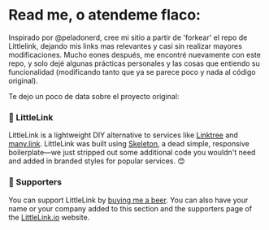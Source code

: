 
# Read me, o atendeme flaco:

Inspirado por @peladonerd, cree mi sitio a partir de 'forkear' el repo de Littlelink, dejando mis links mas relevantes y casi sin realizar mayores modificaciones. 
Mucho eones después, me encontré nuevamente con este repo, y solo dejé algunas prácticas personales y las cosas que entiendo su funcionalidad (modificando tanto que ya se parece poco y nada al código original).


Te dejo un poco de data sobre el proyecto original:

### 🔗 LittleLink

LittleLink is a lightweight DIY alternative to services like [Linktree](https://linktr.ee)
and [many.link](https://many.link/). LittleLink was built using [Skeleton](http://getskeleton.com/), a dead simple, responsive boilerplate—we just stripped out some additional code you wouldn't need and added in branded styles for popular services. 😊

### 💖 Supporters
You can support LittleLink by [buying me a beer](https://www.buymeacoffee.com/seth). You can also have your name or your company added to this section and the supporters page of the [LittleLink.io](https://littlelink.io) website.
